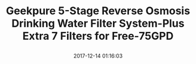---
title: > #shorten me
  Geekpure 5-Stage Reverse Osmosis Drinking Water Filter System-Plus Extra 7 Filters for Free-75GPD
name: >
  Geekpure 5-Stage Reverse Osmosis Drinking Water Filter System-Plus Extra 7 Filters for Free-75GPD
date: "2017-12-14 01:16:03"
buy_now: "https://www.amazon.com/Geekpure-5-Stage-Drinking-System-Plus-Free-75GPD/dp/B0741599C2?SubscriptionId=AKIAIA5RBQIWQVTCUEUQ&tag=coldcutdeals-20&linkCode=xm2&camp=2025&creative=165953&creativeASIN=B0741599C2"
description_markdown: >-

  - HIGH EFFICIENT FILTRATION-5-Stage Under-Sink Reverse Osmosis Drinking Water Filtration System with NSF certificated Thin-film composite RO membrane filters down to 0.0001 micron,Reduce 99% contaminant ,including Heavy Metal Arsenic, Lead ,Mercury ,Fluoride, Bacteria,Hardness,Cadmium,Chlorine,Taste,Odor,Asbestos, Lead,Cryptosporidium , Giardia Cysts , and more 1000+ contaminants

  - HIGH QUALITY-- all tube, fittings, storage tank,Ro membrane complies with NSF/ANSI standard 58 to provide healthy, safe, and pure water, NSF certificated LEAD FREE deluxe kitchen sink faucet as last pure water guarantee in your home

  - EASY&CONVENIENT-Streamlined DIY filter installation; fits most under sink cabinets, the ratio of pure water and waste water is 1:2

  - RESPONSABLE MANUFACTURER- ISO9001:2008 certificated Manufacturer ,also Member of Water Quality Association (WQA)

  - Warranty-1year limited Product quality and service guarantee,plus extra 7 replacement filters for free and at least 2years use.


tweet_id_str: "941114526799417344"
price: "$238.99"
list_price: "$238.99"
deal_price: "$95.99"
you_save: "$143.00 (60%)"
asin: "B0741599C2"
image: "https://images-na.ssl-images-amazon.com/images/I/510LjlW%2B9yL.jpg"
---